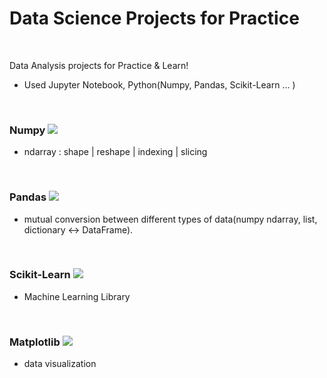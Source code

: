 # Data Science Projects for Practice
<br>

Data Analysis projects for Practice & Learn! 
- Used Jupyter Notebook, Python(Numpy, Pandas, Scikit-Learn ... ) 

<br>

### Numpy <img src="https://img.shields.io/badge/numpy-%23013243.svg?style=for-the-badge&logo=numpy&logoColor=white">
- ndarray : shape | reshape | indexing | slicing


<br>

### Pandas <img src="https://img.shields.io/badge/pandas-%23150458.svg?style=for-the-badge&logo=pandas&logoColor=white">
-  mutual conversion between different types of data(numpy ndarray, list, dictionary <-> DataFrame).


<br>

### Scikit-Learn <img src="https://img.shields.io/badge/scikit--learn-%23F7931E.svg?style=for-the-badge&logo=scikit-learn&logoColor=white">
- Machine Learning Library

<br>

### Matplotlib <img src="https://img.shields.io/badge/matplotlib-9999FF?style=for-the-badge&logo=python&logoColor=white">
- data visualization

